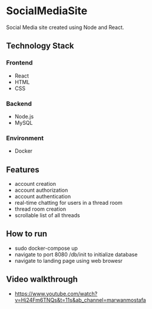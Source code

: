 # SocialMediaSite

Social Media site created using Node and React.

## Technology Stack

### Frontend
- React
- HTML
- CSS

### Backend
- Node.js
- MySQL

### Environment
- Docker

## Features
- account creation
- account authorization
- account authentication
- real-time chatting for users in a thread room
- thread room creation
- scrollable list of all threads

## How to run
- sudo docker-compose up
- navigate to port 8080 /db/init to initialize database
- navigate to landing page using web browesr

## Video walkthrough
- https://www.youtube.com/watch?v=Hj24Fm6TNQs&t=11s&ab_channel=marwanmostafa
